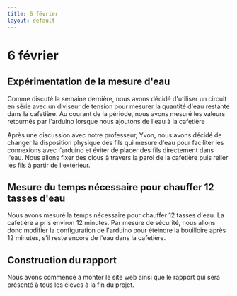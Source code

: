 ```yaml
---
title: 6 février
layout: default
---
```


6 février
=========

Expérimentation de la mesure d'eau
----------------------------------

Comme discuté la semaine dernière, nous avons décidé d'utiliser un
circuit en série avec un diviseur de tension pour mesurer la quantité
d'eau restante dans la cafetière. Au courant de la période, nous avons
mesuré les valeurs retournés par l'arduino lorsque nous ajoutons de
l'eau à la cafetière

Après une discussion avec notre professeur, Yvon, nous avons décidé de
changer la disposition physique des fils qui mesure d'eau pour faciliter
les connexions avec l'arduino et éviter de placer des fils directement
dans l'eau. Nous allons fixer des clous à travers la paroi de la
cafetière puis relier les fils à partir de l'extérieur.

Mesure du temps nécessaire pour chauffer 12 tasses d'eau
--------------------------------------------------------

Nous avons mesuré la temps nécessaire pour chauffer 12 tasses d'eau.
La cafetière a pris environ 12 minutes. Par mesure de sécurité, nous
allons donc modifier la configuration de l'arduino pour éteindre la
bouilloire après 12 minutes, s'il reste encore de l'eau dans la cafetière.

Construction du rapport
-----------------------

Nous avons commencé à monter le site web ainsi que le rapport qui sera
présenté à tous les élèves à la fin du projet.
